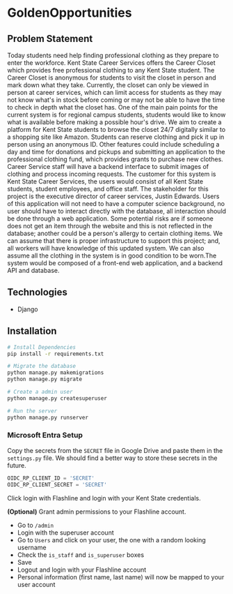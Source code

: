 # GoldenOpportunities

## Problem Statement

Today students need help finding professional clothing as they prepare to enter the workforce. Kent State Career Services offers the Career Closet which provides free professional clothing to any Kent State student. The Career Closet is anonymous for students to visit the closet in person and mark down what they take. Currently, the closet can only be viewed in person at career services, which can limit access for students as they may not know what's in stock before coming or may not be able to have the time to check in depth what the closet has. One of the main pain points for the current system is for regional campus students, students would like to know what is available before making a possible hour's drive. We aim to create a platform for Kent State students to browse the closet 24/7 digitally similar to a shopping site like Amazon. Students can reserve clothing and pick it up in person using an anonymous ID. Other features could include scheduling a day and time for donations and pickups and submitting an application to the professional clothing fund, which provides grants to purchase new clothes. Career Service staff will have a backend interface to submit images of clothing and process incoming requests. The customer for this system is Kent State Career Services, the users would consist of all Kent State students, student employees, and office staff. The stakeholder for this project is the executive director of career services, Justin Edwards. Users of this application will not need to have a computer science background, no user should have to interact directly with the database, all interaction should be done through a web application. Some potential risks are if someone does not get an item through the website and this is not reflected in the database; another could be a person's allergy to certain clothing items. We can assume that there is proper infrastructure to support this project; and, all workers will have knowledge of this updated system. We can also assume all the clothing in the system is in good condition to be worn.The system would be composed of a front-end web application, and a backend API and database.

## Technologies

- Django

## Installation

```bash
# Install Dependencies
pip install -r requirements.txt

# Migrate the database
python manage.py makemigrations
python manage.py migrate

# Create a admin user
python manage.py createsuperuser

# Run the server
python manage.py runserver
```

### Microsoft Entra Setup

Copy the secrets from the `SECRET` file in Google Drive and paste them in the `settings.py` file. We should find a better way to store these secrets in the future.

```python
OIDC_RP_CLIENT_ID = 'SECRET'
OIDC_RP_CLIENT_SECRET = 'SECRET'
```

Click login with Flashline and login with your Kent State credentials.

**(Optional)** Grant admin permissions to your Flashline account.
- Go to `/admin`
- Login with the superuser account
- Go to `Users` and click on your user, the one with a random looking username
- Check the `is_staff` and `is_superuser` boxes
- Save
- Logout and login with your Flashline account
- Personal information (first name, last name) will now be mapped to your user account


